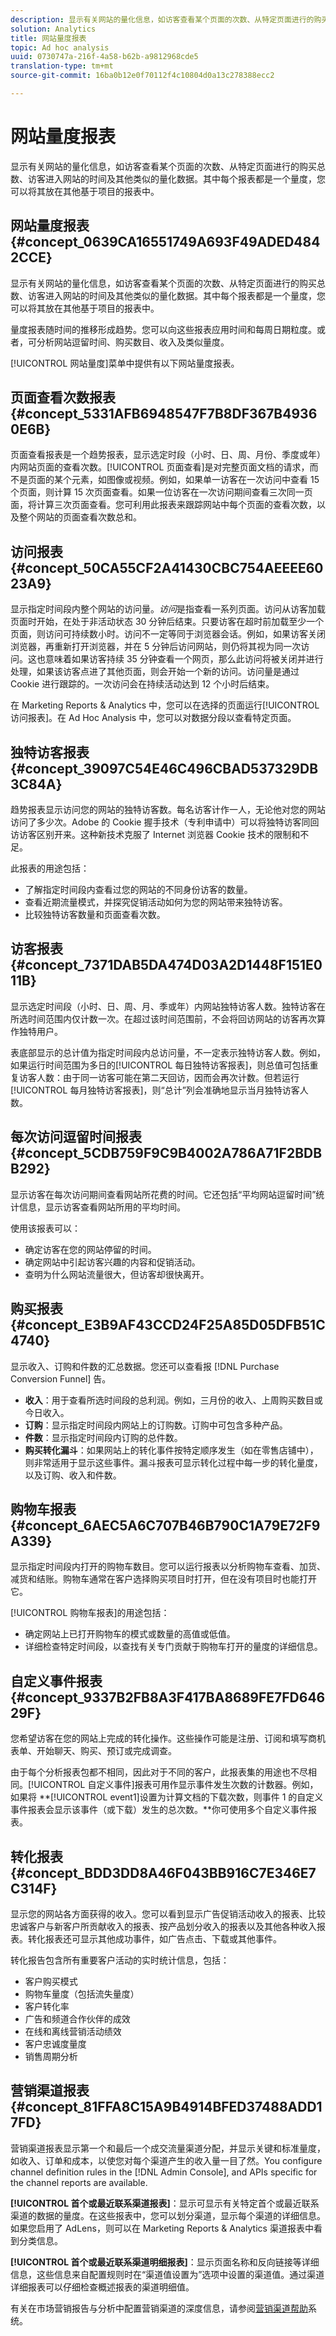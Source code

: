 ```yaml
---
description: 显示有关网站的量化信息，如访客查看某个页面的次数、从特定页面进行的购买总数、访客进入网站的时间及其他类似的量化数据。其中每个报表都是一个量度，您可以将其放在其他基于项目的报表中。
solution: Analytics
title: 网站量度报表
topic: Ad hoc analysis
uuid: 0730747a-216f-4a58-b62b-a9812968cde5
translation-type: tm+mt
source-git-commit: 16ba0b12e0f70112f4c10804d0a13c278388ecc2

---
```



# 网站量度报表

显示有关网站的量化信息，如访客查看某个页面的次数、从特定页面进行的购买总数、访客进入网站的时间及其他类似的量化数据。其中每个报表都是一个量度，您可以将其放在其他基于项目的报表中。

## 网站量度报表 {#concept_0639CA16551749A693F49ADED4842CCE}

显示有关网站的量化信息，如访客查看某个页面的次数、从特定页面进行的购买总数、访客进入网站的时间及其他类似的量化数据。其中每个报表都是一个量度，您可以将其放在其他基于项目的报表中。

量度报表随时间的推移形成趋势。您可以向这些报表应用时间和每周日期粒度。或者，可分析网站逗留时间、购买数目、收入及类似量度。

[!UICONTROL 网站量度]菜单中提供有以下网站量度报表。

## 页面查看次数报表 {#concept_5331AFB6948547F7B8DF367B49360E6B}

<!-- 

c_reports_pageviews.xml

 -->

页面查看报表是一个趋势报表，显示选定时段（小时、日、周、月份、季度或年）内网站页面的查看次数。[!UICONTROL 页面查看]是对完整页面文档的请求，而不是页面的某个元素，如图像或视频。例如，如果单一访客在一次访问中查看 15 个页面，则计算 15 次页面查看。如果一位访客在一次访问期间查看三次同一页面，将计算三次页面查看。您可利用此报表来跟踪网站中每个页面的查看次数，以及整个网站的页面查看次数总和。

## 访问报表 {#concept_50CA55CF2A41430CBC754AEEEE6023A9}

显示指定时间段内整个网站的访问量。*访问*&#x200B;是指查看一系列页面。访问从访客加载页面时开始，在处于非活动状态 30 分钟后结束。只要访客在超时前加载至少一个页面，则访问可持续数小时。访问不一定等同于浏览器会话。例如，如果访客关闭浏览器，再重新打开浏览器，并在 5 分钟后访问网站，则仍将其视为同一次访问。这也意味着如果访客持续 35 分钟查看一个网页，那么此访问将被关闭并进行处理，如果该访客点进了其他页面，则会开始一个新的访问。访问量是通过 Cookie 进行跟踪的。一次访问会在持续活动达到 12 个小时后结束。

<!-- 

c_reports_visits.xml

 -->

在 Marketing Reports &amp; Analytics 中，您可以在选择的页面运行[!UICONTROL 访问报表]。在 Ad Hoc Analysis 中，您可以对数据分段以查看特定页面。

## 独特访客报表 {#concept_39097C54E46C496CBAD537329DB3C84A}

趋势报表显示访问您的网站的独特访客数。每名访客计作一人，无论他对您的网站访问了多少次。Adobe 的 Cookie 握手技术（专利申请中）可以将独特访客同回访访客区别开来。这种新技术克服了 Internet 浏览器 Cookie 技术的限制和不足。

<!-- 

c_reports_unique_visitors.xml

 -->

此报表的用途包括：

* 了解指定时间段内查看过您的网站的不同身份访客的数量。
* 查看近期流量模式，并探究促销活动如何为您的网站带来独特访客。
* 比较独特访客数量和页面查看次数。

## 访客报表 {#concept_7371DAB5DA474D03A2D1448F151E011B}

显示选定时间段（小时、日、周、月、季或年）内网站独特访客人数。独特访客在所选时间范围内仅计数一次。在超过该时间范围前，不会将回访网站的访客再次算作独特用户。

<!-- 

c_reports_visitors.xml

 -->

表底部显示的总计值为指定时间段内总访问量，不一定表示独特访客人数。例如，如果运行时间范围为多日的[!UICONTROL 每日独特访客报表]，则总值可包括重复访客人数：由于同一访客可能在第二天回访，因而会再次计数。但若运行[!UICONTROL 每月独特访客报表]，则“总计”列会准确地显示当月独特访客人数。

## 每次访问逗留时间报表 {#concept_5CDB759F9C9B4002A786A71F2BDBB292}

显示访客在每次访问期间查看网站所花费的时间。它还包括“平均网站逗留时间”统计信息，显示访客查看网站所用的平均时间。

<!-- 

c_reports_time_spent_per_visit.xml

 -->

使用该报表可以：

* 确定访客在您的网站停留的时间。
* 确定网站中引起访客兴趣的内容和促销活动。
* 查明为什么网站流量很大，但访客却很快离开。

## 购买报表 {#concept_E3B9AF43CCD24F25A85D05DFB51C4740}

显示收入、订购和件数的汇总数据。您还可以查看报 [!DNL Purchase Conversion Funnel] 告。

<!-- 

c_reports_purchases.xml

 -->

* **收入**：用于查看所选时间段的总利润。例如，三月份的收入、上周购买数目或今日收入。
* **订购**：显示指定时间段内网站上的订购数。订购中可包含多种产品。
* **件数**：显示指定时间段内订购的总件数。
* **购买转化漏斗**：如果网站上的转化事件按特定顺序发生（如在零售店铺中），则非常适用于显示这些事件。漏斗报表可显示转化过程中每一步的转化量度，以及订购、收入和件数。

## 购物车报表 {#concept_6AEC5A6C707B46B790C1A79E72F9A339}

显示指定时间段内打开的购物车数目。您可以运行报表以分析购物车查看、加货、减货和结账。购物车通常在客户选择购买项目时打开，但在没有项目时也能打开它。

<!-- 

c_reports_shopping_cart.xml

 -->

[!UICONTROL 购物车报表]的用途包括：

* 确定网站上已打开购物车的模式或数量的高值或低值。
* 详细检查特定时间段，以查找有关专门贡献于购物车打开的量度的详细信息。

## 自定义事件报表 {#concept_9337B2FB8A3F417BA8689FE7FD64629F}

您希望访客在您的网站上完成的转化操作。这些操作可能是注册、订阅和填写商机表单、开始聊天、购买、预订或完成调查。

<!-- 

c_reports_custom_events.xml

 -->

由于每个分析报表包都不相同，因此对于不同的客户，此报表集的用途也不尽相同。[!UICONTROL 自定义事件]报表可用作显示事件发生次数的计数器。例如，如果将 **[!UICONTROL event1]设置为计算文档的下载次数，则事件 1 的自定义事件报表会显示该事件（或下载）发生的总次数。**你可使用多个自定义事件报表。

## 转化报表 {#concept_BDD3DD8A46F043BB916C7E346E7C314F}

显示您的网站各方面获得的收入。您可以看到显示广告促销活动收入的报表、比较忠诚客户与新客户所贡献收入的报表、按产品划分收入的报表以及其他各种收入报表。转化报表还可显示其他成功事件，如广告点击、下载或其他事件。

<!-- 

c_reports_conversion.xml

 -->

转化报告包含所有重要客户活动的实时统计信息，包括：

* 客户购买模式
* 购物车量度（包括流失量度）
* 客户转化率
* 广告和频道合作伙伴的成效
* 在线和离线营销活动绩效
* 客户忠诚度量度
* 销售周期分析

## 营销渠道报表 {#concept_81FFA8C15A9B4914BFED37488ADD17FD}

营销渠道报表显示第一个和最后一个成交流量渠道分配，并显示关键和标准量度，如收入、订单和成本，以使您对每个渠道产生的收入量一目了然。You configure channel definition rules in the [!DNL Admin Console], and APIs specific for the channel reports are available.

<!-- 

c_reports_marketing_channel.xml

 -->

**[!UICONTROL 首个或最近联系渠道报表]**：显示可显示有关特定首个或最近联系渠道的数据的量度。在这些报表中，您可以划分渠道，显示每个渠道的详细信息。如果您启用了 AdLens，则可以在 Marketing Reports &amp; Analytics 渠道报表中看到分类信息。

**[!UICONTROL 首个或最近联系渠道明细报表]**：显示页面名称和反向链接等详细信息，这些信息来自配置规则时在“渠道值设置为”选项中设置的渠道值。通过渠道详细报表可以仔细检查概述报表的渠道明细值。

有关在市场营销报告与分析中配置营销渠道的深度信息，请参阅[营销渠道帮助](https://marketing.adobe.com/resources/help/en_US/mchannel/index.html)系统。
